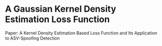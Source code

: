 # A Gaussian Kernel Density Estimation Loss Function
Paper: A Kernel Density Estimation Based Loss Function and Its Application to ASV-Spoofing Detection
